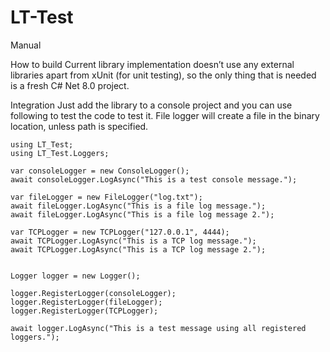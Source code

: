 # LT-Test
Manual

How to build
Current library implementation doesn’t use any external libraries apart from xUnit (for unit testing), so the only thing that is needed is a fresh C# Net 8.0 project.

Integration
Just add the library to a console project and you can use following to test the code to test it. File logger will create a file in the binary location, unless path is specified.

```
using LT_Test;
using LT_Test.Loggers;

var consoleLogger = new ConsoleLogger();
await consoleLogger.LogAsync("This is a test console message.");

var fileLogger = new FileLogger("log.txt");
await fileLogger.LogAsync("This is a file log message.");
await fileLogger.LogAsync("This is a file log message 2.");

var TCPLogger = new TCPLogger("127.0.0.1", 4444);
await TCPLogger.LogAsync("This is a TCP log message.");
await TCPLogger.LogAsync("This is a TCP log message 2.");


Logger logger = new Logger();

logger.RegisterLogger(consoleLogger);
logger.RegisterLogger(fileLogger);
logger.RegisterLogger(TCPLogger);

await logger.LogAsync("This is a test message using all registered loggers.");
```
